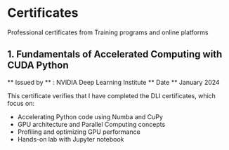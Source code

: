 # Certificates
Professional certificates from Training programs and online platforms


## 1. Fundamentals of Accelerated Computing with CUDA Python

** Issued by ** : NVIDIA Deep Learning Institute
** Date ** January 2024

This certificate verifies that I have completed the DLI certificates, which focus on:
- Accelerating Python code using Numba and CuPy
- GPU architecture and Parallel Computing concepts
- Profiling and optimizing GPU performance
- Hands-on lab with Jupyter notebook

